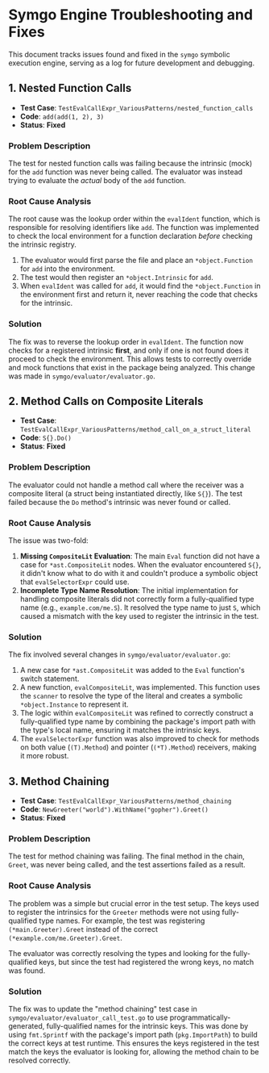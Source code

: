# Symgo Engine Troubleshooting and Fixes

This document tracks issues found and fixed in the `symgo` symbolic execution engine, serving as a log for future development and debugging.

## 1. Nested Function Calls

-   **Test Case**: `TestEvalCallExpr_VariousPatterns/nested_function_calls`
-   **Code**: `add(add(1, 2), 3)`
-   **Status**: **Fixed**

### Problem Description

The test for nested function calls was failing because the intrinsic (mock) for the `add` function was never being called. The evaluator was instead trying to evaluate the *actual* body of the `add` function.

### Root Cause Analysis

The root cause was the lookup order within the `evalIdent` function, which is responsible for resolving identifiers like `add`. The function was implemented to check the local environment for a function declaration *before* checking the intrinsic registry.

1.  The evaluator would first parse the file and place an `*object.Function` for `add` into the environment.
2.  The test would then register an `*object.Intrinsic` for `add`.
3.  When `evalIdent` was called for `add`, it would find the `*object.Function` in the environment first and return it, never reaching the code that checks for the intrinsic.

### Solution

The fix was to reverse the lookup order in `evalIdent`. The function now checks for a registered intrinsic **first**, and only if one is not found does it proceed to check the environment. This allows tests to correctly override and mock functions that exist in the package being analyzed. This change was made in `symgo/evaluator/evaluator.go`.

## 2. Method Calls on Composite Literals

-   **Test Case**: `TestEvalCallExpr_VariousPatterns/method_call_on_a_struct_literal`
-   **Code**: `S{}.Do()`
-   **Status**: **Fixed**

### Problem Description

The evaluator could not handle a method call where the receiver was a composite literal (a struct being instantiated directly, like `S{}`). The test failed because the `Do` method's intrinsic was never found or called.

### Root Cause Analysis

The issue was two-fold:

1.  **Missing `CompositeLit` Evaluation**: The main `Eval` function did not have a case for `*ast.CompositeLit` nodes. When the evaluator encountered `S{}`, it didn't know what to do with it and couldn't produce a symbolic object that `evalSelectorExpr` could use.
2.  **Incomplete Type Name Resolution**: The initial implementation for handling composite literals did not correctly form a fully-qualified type name (e.g., `example.com/me.S`). It resolved the type name to just `S`, which caused a mismatch with the key used to register the intrinsic in the test.

### Solution

The fix involved several changes in `symgo/evaluator/evaluator.go`:

1.  A new case for `*ast.CompositeLit` was added to the `Eval` function's switch statement.
2.  A new function, `evalCompositeLit`, was implemented. This function uses the `scanner` to resolve the type of the literal and creates a symbolic `*object.Instance` to represent it.
3.  The logic within `evalCompositeLit` was refined to correctly construct a fully-qualified type name by combining the package's import path with the type's local name, ensuring it matches the intrinsic keys.
4.  The `evalSelectorExpr` function was also improved to check for methods on both value (`(T).Method`) and pointer (`(*T).Method`) receivers, making it more robust.

## 3. Method Chaining

-   **Test Case**: `TestEvalCallExpr_VariousPatterns/method_chaining`
-   **Code**: `NewGreeter("world").WithName("gopher").Greet()`
-   **Status**: **Fixed**

### Problem Description

The test for method chaining was failing. The final method in the chain, `Greet`, was never being called, and the test assertions failed as a result.

### Root Cause Analysis

The problem was a simple but crucial error in the test setup. The keys used to register the intrinsics for the `Greeter` methods were not using fully-qualified type names. For example, the test was registering `(*main.Greeter).Greet` instead of the correct `(*example.com/me.Greeter).Greet`.

The evaluator was correctly resolving the types and looking for the fully-qualified keys, but since the test had registered the wrong keys, no match was found.

### Solution

The fix was to update the "method chaining" test case in `symgo/evaluator/evaluator_call_test.go` to use programmatically-generated, fully-qualified names for the intrinsic keys. This was done by using `fmt.Sprintf` with the package's import path (`pkg.ImportPath`) to build the correct keys at test runtime. This ensures the keys registered in the test match the keys the evaluator is looking for, allowing the method chain to be resolved correctly.
